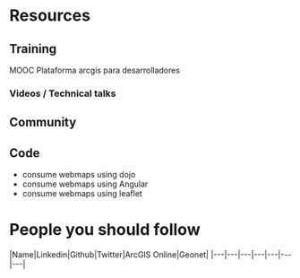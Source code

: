 # Resources
## Training
MOOC Plataforma arcgis para desarrolladores

### Videos / Technical talks
## Community
## Code
* consume webmaps using dojo
* consume webmaps using Angular
* consume webmaps using leaflet


# People you should follow
|Name|Linkedin|Github|Twitter|ArcGIS Online|Geonet|
|---|---|---|---|---|---|---|
